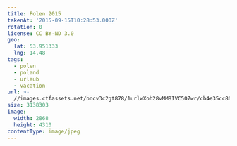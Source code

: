 ```yaml
---
title: Polen 2015
takenAt: '2015-09-15T10:28:53.000Z'
rotation: 0
license: CC BY-ND 3.0
geo:
  lat: 53.951333
  lng: 14.48
tags:
  - polen
  - poland
  - urlaub
  - vacation
url: >-
  //images.ctfassets.net/bncv3c2gt878/1urlwXoh28vMM8IVC507wr/cb4e35cc86cd55817b34cf7fad90936f/polen-2015_25957712945_o
size: 3138303
image:
  width: 2868
  height: 4310
contentType: image/jpeg
---
```


